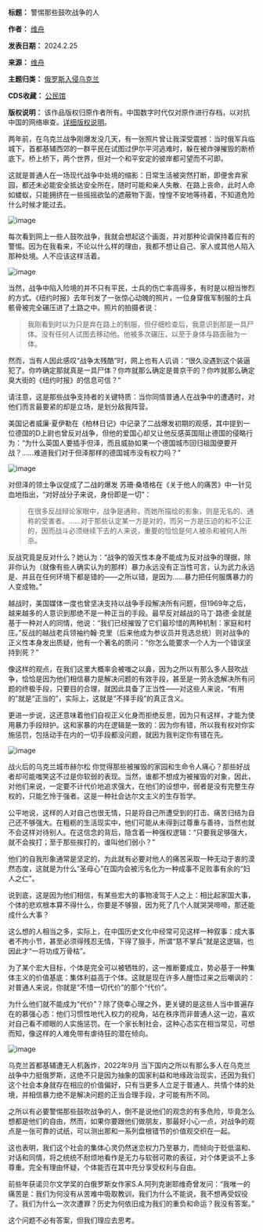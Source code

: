 

**标题：** 警惕那些鼓吹战争的人  

**作者：** [维舟](https://chinadigitaltimes.net/space/维舟)  

**发表日期：** 2024.2.25  

**来源：** [维舟](https://web.archive.org/web/https://mp.weixin.qq.com/s/KLetIafRxzL0Lb8u7YOL1A)  

**主题归类：** [俄罗斯入侵乌克兰](https://chinadigitaltimes.net/space/俄罗斯入侵乌克兰)  

**CDS收藏：** [公民馆](https://chinadigitaltimes.net/space/%E5%85%AC%E6%B0%91%E9%A6%86)  

**版权说明：** 该作品版权归原作者所有。中国数字时代仅对原作进行存档，以对抗中国的网络审查。[详细版权说明](https://chinadigitaltimes.net/chinese/copyright)。


两年前，在乌克兰战争刚爆发没几天，有一张照片曾让我深受震撼：当时俄军兵临城下，首都基辅西郊的一群平民在试图过伊尔平河逃难时，躲在被炸弹摧毁的断桥底下。桥上桥下，两个世界，但对一个和平安定的彼岸都可望而不可即。


这就是普通人在一场现代战争中处境的缩影：日常生活被突然打断，即便舍弃家园，都还未必能安全抵达安全所在，随时可能和亲人失散、在路上丧命，此时人命如蝼蚁，只能拥挤在一些摇摇欲坠的遮蔽物下面，惶惶不安地等待着，不知道危险什么时候才能过去。


![image](https://chinadigitaltimes.net/chinese/files/2024/02/post-705379-65dc15630ccee.png)


每次看到网上一些人鼓吹战争，我就会想起这个画面，并对那种论调保持着应有的警惕。因为在我看来，不论以什么样的理由，我都不想让自己、家人或其他人陷入那种处境。人不应该这样活着。


![image](https://chinadigitaltimes.net/chinese/files/2024/02/post-705379-65dc156317b9f.)


当然，战争中陷入险境的并不只有平民，士兵的伤亡率高得多，有时是以相当惨烈的方式。《纽约时报》去年刊发了一张惊心动魄的照片，一位身穿俄军制服的士兵骸骨被完全碾压进了土路之中。照片的拍摄者说：



> 
> 我刚看到时以为只是弃在路上的制服，但仔细检查后，我意识到那是一具尸体。没有任何人试图去移动他。他被多次碾压，以至于身体与路面融为一体。
> 
> 
> 


然而，当有人因此感叹“战争太残酷”时，网上也有人讥诮：“很久没遇到这个装逼犯了。你咋确定那就真是一具尸体？你咋就那么确定是普京干的？你咋就那么确定臭大街的《纽约时报》的信息可信？”


请注意，这是那些战争支持者的关键特质：当你同情普通人在战争中的遭遇时，对他们而言最要紧的却是立场，是划分敌我阵营。


美国记者威廉·夏伊勒在《柏林日记》中记录了二战爆发初期的观感，其中提到一位德国的D上尉也曾反对战争，但他的爱国心却又让他反感英国阻止德国的侵略行为：“为什么英国人要插手但泽，而且威胁如果一个德国城市回归祖国便要开战？……难道我们对于但泽那样的德国城市没有权力吗？”


![image](https://chinadigitaltimes.net/chinese/files/2024/02/post-705379-65dc15632af5c.png)


对但泽的领土争议促成了二战的爆发
苏珊·桑塔格在《关于他人的痛苦》中一针见血地指出，“对好战分子来说，身份即是一切”：



> 
> 在很多反战辩论家眼中，战争是通称，而她所描绘的影象，则是无名的、通称的受害者。……对于那些认定某一方是对的，而另一方是压迫的和不公正的，因而战斗必须继续下去的人来说，重要的恰恰是何人被杀和被何人所杀。
> 
> 
> 


反战究竟是反对什么？她认为：“战争的毁灭性本身不能成为反对战争的理据，除非你认为（就像有些人确实认为的那样）暴力永远没有正当性可言，认为武力永远是、并且在任何环境下都是错的——之所以错，是因为……暴力把任何服膺暴力的人变成物。”


越战时，美国媒体一度也曾坚决支持以战争手段解决所有问题，但1969年之后，越来越多的人意识到那绝不是一种正当的手段。最早反对越战的马丁·路德·金就是基于一种对人的同情，他说：“我们已经摧毁了它们最珍惜的两种机制：家庭和村庄。”反战的越战老兵领袖约翰·克里（后来他成为参议员并竞选总统）则对战争的正义性本身发出质疑，他有一个著名的质问：“你怎么能要求一个人为一个错误坚持到死？”


像这样的观点，在我们这里大概率会被嗤之以鼻，因为之所以有那么多人鼓吹战争，恰恰是因为他们相信暴力是解决问题的有效手段，甚至是一劳永逸解决所有问题的终极手段，只要目的合理，就因此具备了正当性——对这些人来说，“有用的”就是“正当的”，实际上，这就是“不择手段”的真正含义。


更进一步说，这还意味着他们自视正义化身而拒绝反思，因为只有这样，才能为使用暴力手段辩护。这和家暴的内在逻辑是一致的：因为你有错，所以我有权对你实施惩罚，包括动手在内的一切手段都没问题，就因为我判定你有错在先。


![image](https://chinadigitaltimes.net/chinese/files/2024/02/post-705379-65dc15633ec45.png)


战火后的乌克兰城市赫尔松
你觉得那些被摧毁的家园和生命令人痛心？那些好战者却可能嗤笑这不过是你软弱的表现。当然，谁都不想成为被摧毁的对象，因此，对他们来说，一定要不计代价地追求强大，在他们的设想中，弱者是没有完整生存权的，只能乞怜于强者。这是一种社会达尔文主义的生存哲学。


公平地说，这样的人对自己也很无情，只是将自己所遭受到的打击、痛苦归结为自己还不够强大。在粗粝的生活现实中，他们可能从未得到过尊重与善待，当然也就不会这样对待别人。在这信念的背后，隐含着一种强权逻辑：“只要我足够强大，就不会挨打；至于那些挨打的，谁叫他们弱小？”


他们的自我形象通常是坚定的，为此就有必要对他人的痛苦采取一种无动于衷的漠然态度，这就是为什么“圣母心”在国内会被污名化为一种成事不足败事有余的“妇人之仁”。


说到底，这是因为他们相信，有某些宏大的事物凌驾于人之上：相比起家国大事，个体的悲欢根本算不得什么，你要是不够狠，因为死了几个人就哭哭啼啼，那还能成什么大事？


这么想的人相当之多，实际上，在中国历史文化中经常可见这样一种叙事：成大事者不拘小节，甚至必须得残忍无情，下得了狠手，所谓“慈不掌兵”就是这逻辑，也因此才“一将功成万骨枯”。


为了某个宏大目标，个体是完全可以被牺牲的，这一推断要成立，势必基于一种集体主义的价值基底：集体利益高于个体。这就是现在许多人醒悟过来之后嘲讽的：对普通人来说，你就是“不惜一切代价”的那个“代价”。


为什么他们就不能成为“代价”？除了侥幸心理之外，更关键的是这些人当中普遍存在的慕强心态：他们习惯性地代入权力的视角，站在秩序而非普通人这一边，喜欢对自己看不顺眼的人实施惩罚。在一个家长制社会，这种心态实在相当常见，可想而知，像这样的人难免带有虐待狂的潜在倾向。


![image](https://chinadigitaltimes.net/chinese/files/2024/02/post-705379-65dc156347e5f.)


乌克兰首都基辅遭无人机轰炸，2022年9月
当下国内之所以有那么多人在乌克兰战争中力挺俄罗斯，这绝不只是因为抽象的国家利益和地缘政治现实，还因为我们这个社会本身就存在相应的价值偏好，只有当更多人立足于普通人、共情个体的处境，并相信暴力绝不是解决问题的正当合理手段，才可能有所不同。


之所以有必要警惕那些鼓吹战争的人，倒不是说他们的观念的有多危险，毕竟怎么想都是他们的自由，然而，如果你要跟他们做朋友，那最好小心一点，对战争的观点是一张可靠的试纸，可以测出那和一系列盘根错节的价值观交织在一起。


这也表明，我们这个社会的集体心灵仍然迷恋权力乃至暴力，而倾向于贬低温和、对话和同情，将之统统不耐烦地看作是无力与软弱可欺的表征，对个体更谈不上多尊重。完全有理由怀疑，个体能否在其中充分享受权利与自由。


前些年获诺贝尔文学奖的白俄罗斯女作家S.A.阿列克谢耶维奇曾发问：“我唯一的痛苦是：我们为何没有从苦难中吸取教训，我们为什么不能说，我不想再受奴役了。我们为什么一次次遭罪？历史为何依旧成为我们的重负和命运？我没有答案。”


这个问题不必有答案，但我们理应去思考。

